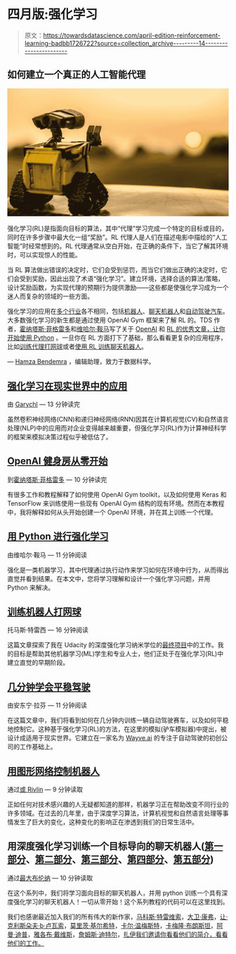 # 四月版:强化学习

> 原文：<https://towardsdatascience.com/april-edition-reinforcement-learning-badbb1726722?source=collection_archive---------14----------------------->

## 如何建立一个真正的人工智能代理

![](img/046cb2c15b8eb2efd46ff68a54eb6b25.png)

强化学习(RL)是指面向目标的算法，其中“代理”学习完成一个特定的目标或目的，同时在许多步骤中最大化一组“奖励”。RL 代理人是人们在描述电影中描绘的“人工智能”时经常想到的。RL 代理通常从空白开始，在正确的条件下，当它了解其环境时，可以实现惊人的性能。

当 RL 算法做出错误的决定时，它们会受到惩罚，而当它们做出正确的决定时，它们会受到奖励，因此出现了术语“强化学习”。建立环境，选择合适的算法/策略，设计奖励函数，为实现代理的预期行为提供激励——这些都是使强化学习成为一个迷人而复杂的领域的一些方面。

强化学习的应用在[多个行业](/applications-of-reinforcement-learning-in-real-world-1a94955bcd12)各不相同，包括[机器人](/robotic-control-with-graph-networks-f1b8d22b8c86)、[聊天机器人](/training-a-goal-oriented-chatbot-with-deep-reinforcement-learning-part-i-introduction-and-dce3af21d383)和[自动驾驶汽车](/learning-to-drive-smoothly-in-minutes-450a7cdb35f4)。大多数强化学习的新生都是通过使用 OpenAI Gym 框架来了解 RL 的。TDS 作者，[霍纳塔斯·菲格雷多](https://towardsdatascience.com/@jonathas.mpf)和[维哈尔·鞍马](https://towardsdatascience.com/@vihar.kurama)写了关于 [OpenAI](/openai-gym-from-scratch-619e39af121f) 和 [RL 的优秀文章，让你开始使用 Python](/reinforcement-learning-with-python-8ef0242a2fa2) 。一旦你在 RL 方面打下了基础，那么看看更复杂的应用程序，比如[训练代理打网球](/training-two-agents-to-play-tennis-8285ebfaec5f)或者[使用 RL 训练聊天机器人](/training-a-goal-oriented-chatbot-with-deep-reinforcement-learning-part-i-introduction-and-dce3af21d383)。

— [Hamza Bendemra](https://medium.com/u/1ede83301f25?source=post_page-----badbb1726722--------------------------------) ，编辑助理，致力于数据科学。

## [强化学习在现实世界中的应用](/applications-of-reinforcement-learning-in-real-world-1a94955bcd12)

由 [Garychl](https://medium.com/u/e75d60a48e51?source=post_page-----badbb1726722--------------------------------) — 13 分钟读完

虽然卷积神经网络(CNN)和递归神经网络(RNN)因其在计算机视觉(CV)和自然语言处理(NLP)中的应用而对企业变得越来越重要，但强化学习(RL)作为计算神经科学的框架来模拟决策过程似乎被低估了。

## [OpenAI 健身房从零开始](/openai-gym-from-scratch-619e39af121f)

到[霍纳塔斯·菲格雷多](https://medium.com/u/e4becf60c47f?source=post_page-----badbb1726722--------------------------------) — 10 分钟读完

有很多工作和教程解释了如何使用 OpenAI Gym toolkit，以及如何使用 Keras 和 TensorFlow 来训练使用一些现有 OpenAI Gym 结构的现有环境。然而在本教程中，我将解释如何从头开始创建一个 OpenAI 环境，并在其上训练一个代理。

## [用 Python 进行强化学习](/reinforcement-learning-with-python-8ef0242a2fa2)

由维哈尔·鞍马 — 11 分钟阅读

强化是一类机器学习，其中代理通过执行动作来学习如何在环境中行为，从而得出直觉并看到结果。在本文中，您将学习理解和设计一个强化学习问题，并用 Python 来解决。

## [训练机器人打网球](/training-two-agents-to-play-tennis-8285ebfaec5f)

托马斯·特雷西 — 16 分钟阅读

这篇文章探索了我在 Udacity 的深度强化学习纳米学位的[最终项目](https://github.com/tommytracey/DeepRL-P3-Collaboration-Competition)中的工作。我的目标是帮助其他机器学习(ML)学生和专业人士，他们正处于在强化学习(RL)中建立直觉的早期阶段。

## [几分钟学会平稳驾驶](/learning-to-drive-smoothly-in-minutes-450a7cdb35f4)

由安东宁·拉芬 — 11 分钟阅读

在这篇文章中，我们将看到如何在几分钟内训练一辆自动驾驶赛车，以及如何平稳地控制它。这种基于强化学习(RL)的方法，在这里的模拟(驴车模拟器)中提出，被设计成适用于现实世界。它建立在一家名为 [Wayve.ai](https://wayve.ai/) 的专注于自动驾驶的初创公司的工作基础上。

## [用图形网络控制机器人](/robotic-control-with-graph-networks-f1b8d22b8c86)

通过[或 Rivlin](https://medium.com/u/d6ea8553654c?source=post_page-----badbb1726722--------------------------------) — 9 分钟读取

正如任何对技术感兴趣的人无疑都知道的那样，机器学习正在帮助改变不同行业的许多领域。在过去的几年里，由于深度学习算法，计算机视觉和自然语言处理等事情发生了巨大的变化，这种变化的影响正在渗透到我们的日常生活中。

## 用深度强化学习训练一个目标导向的聊天机器人([第一部分](/training-a-goal-oriented-chatbot-with-deep-reinforcement-learning-part-i-introduction-and-dce3af21d383)、[第二部分](https://medium.com/@maxbrenner110/training-a-goal-oriented-chatbot-with-deep-reinforcement-learning-part-ii-dqn-agent-f84122cc995c)、[第三部分](https://medium.com/@maxbrenner110/training-a-goal-oriented-chatbot-with-deep-reinforcement-learning-part-iii-dialogue-state-d29c2828ce2a)、[第四部分](https://medium.com/@maxbrenner110/training-a-goal-oriented-chatbot-with-deep-reinforcement-learning-part-iv-user-simulator-and-a0efd3829364)、[第五部分](https://medium.com/@maxbrenner110/training-a-goal-oriented-chatbot-with-deep-reinforcement-learning-part-v-running-the-agent-and-63d8cd27d1d))

通过[最大布伦纳](https://medium.com/u/e83c3988e008?source=post_page-----badbb1726722--------------------------------) — 10 分钟读取

在这个系列中，我们将学习面向目标的聊天机器人，并用 python 训练一个具有深度强化学习的聊天机器人！一切从零开始！这个系列教程的代码可以在这里找到。

我们也感谢最近加入我们的所有伟大的新作家，[马科斯·特雷维索](https://medium.com/u/664d4f028ac1?source=post_page-----badbb1726722--------------------------------)，[大卫·康弗](https://medium.com/u/e6cc63aba9b8?source=post_page-----badbb1726722--------------------------------)，[让·克利斯朵夫·b·卢瓦索](https://medium.com/u/147ab927857?source=post_page-----badbb1726722--------------------------------)，[莫里茨·基尔希特](https://medium.com/u/e9624bd27418?source=post_page-----badbb1726722--------------------------------)，[卡尔·温梅斯特](https://medium.com/u/56d387899b8b?source=post_page-----badbb1726722--------------------------------)，[卡梅隆·布朗斯坦](https://medium.com/u/e235be22f216?source=post_page-----badbb1726722--------------------------------)，[阿曼·迪普](https://medium.com/u/2f104346e4c3?source=post_page-----badbb1726722--------------------------------)，[雅各布·戴维斯](https://medium.com/u/ecf6f07b3a6a?source=post_page-----badbb1726722--------------------------------)，[詹姆斯·迪特尔](https://medium.com/u/557cc66a323a?source=post_page-----badbb1726722--------------------------------)，[扎伊我们邀请你看看他们的简介，看看他们的工作。](https://medium.com/u/e4c8fc17bd10?source=post_page-----badbb1726722--------------------------------)